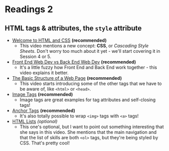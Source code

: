 # Readings 2

## HTML tags & attributes, the `style` attribute

-   [Welcome to HTML and CSS](https://teamtreehouse.com/library/introduction-to-html-and-css/-getting-familiar-with-html-and-css/welcome-to-html-and-css) **(recommended)**
    -   This video mentions a new concept: **CSS**, or _Cascading Style Sheets_. Don't worry too much about it yet - we'll start covering it in Session 4 or 5.
-   [Front End Web Dev vs Back End Web Dev](https://teamtreehouse.com/library/introduction-to-html-and-css/-getting-familiar-with-html-and-css/html-css-and-web-development) **(recommended)**
    -   It's a little fuzzy how Front End and Back End work together - this video explains it better.
-   [The Basic Structure of a Web Page](https://teamtreehouse.com/library/introduction-to-html-and-css/html-the-structural-foundation-of-web-pages-and-applications/the-basic-structure-of-a-web-page) **(recommended)**
    -   This video starts introducing some of the other tags that we have to be aware of, like `<html>` or `<head>`.
-   [Image Tags](https://teamtreehouse.com/library/introduction-to-html-and-css/html-the-structural-foundation-of-web-pages-and-applications/image-tags) **(recommended)**
    -   Image tags are great examples for tag attributes and self-closing tags!
-   [Anchor Tags](https://teamtreehouse.com/library/introduction-to-html-and-css/html-the-structural-foundation-of-web-pages-and-applications/anchor-tags) **(recommended)**
    -   It's also totally possible to wrap `<img>` tags with `<a>` tags!
-   [HTML Lists](https://teamtreehouse.com/library/introduction-to-html-and-css/html-the-structural-foundation-of-web-pages-and-applications/-html-lists) _(optional)_
    -   This one's optional, but I want to point out something interesting that she says in this video. She mentions that the main navigation and that the list of skills are both `<ol>` tags, but they're being styled by CSS. That's pretty cool!
